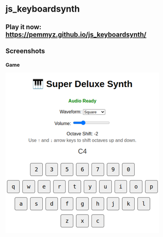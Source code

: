 # js_keyboardsynth

## Play it now: https://pemmyz.github.io/js_keyboardsynth/

## Screenshots

### Game
![Game 1](screenshots/game_1.png)
